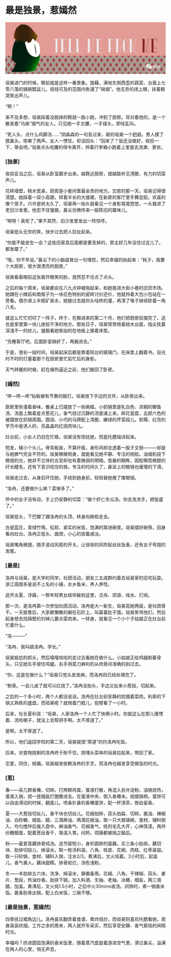 # 最是独景，惹嫣然

<center><img src="_images/640-20200206162709874.jpeg" alt="img" style="zoom:50%;" /></center>



垣昊进门的时候，眼前就是这样一番景象。狼藉，满地东倒西歪的蔬菜、台面上七零八落的锅碗瓢盆儿，视线可及的范围内弥漫了“硝烟”。他无奈的闭上眼，扶着额哭笑出声儿。

“啊！”

来不及多想，垣昊踩着没脱掉的鞋就一路小跑，冲到了厨房。背对着他的，是一个散发着“乌紫”烟气的女人。只见她一手叉腰，一手揉头，即哇乱叫。

“死人头，点什么鸡脚汤……”阴森森的一句丢过来，砸的垣昊一个趔趄。男人摸了摸鼻头，咳嗽了两声。女人一愣怔，却没回头：“回来了？饭还没做好，收拾一下，等会吧。”垣昊点头哈腰的得令离开，拎着行李箱小跑着上里屋去洗漱、更衣。

### **[独景]**

收拾妥当之后，垣昊从卧室踱步出来。越靠近厨房，就越能听见清脆、有力的切菜声儿。

花砖墙壁，桃木宽桌，厨房是小套间里最金贵的地方。交房的那一天，垣昊记得很清楚。她踩着一双小高跟，转着半长的大摆裙，在新房的客厅里手舞足蹈，欢喜的像个孩子。兴许是转太久了，垣昊再一抬头就看见一个身影晃晃悠悠，一头栽进了老旧沙发里。他忍不住皱眉，鼻尖仿佛传来一股陈旧的霉味儿。

“啊呀！臭死了。”果不其然，旧沙发里发出一阵惊呼。

垣昊低头无奈的笑，快步过去把人拉扯起来。

“你能不能安生一会？这些旧家具后面都是要丢掉的，房主好几年没住过这儿了。都发霉了。”

“哦，你不早说。”鼻尖下的小脑袋冒出一句埋怨，然后幸福的抬起来：“耗子，我要个大厨房，很大很漂亮的厨房。”

垣昊看着眼前这张眉开眼笑的脸，竟然忍不住点了点头。

之后的每个周末，垣昊都会在八九点钟被拖起来，和她晃进大街小巷的旧货市场。她蹲在小摊前和商贩子为一块花色特别的瓷砖讨价还价，他就拎着大包小包站在一旁看。偶尔递上半瓶矿泉水，她接过去就仰头咕咚的灌，再清了嗓子继续砍着一角八毛。

就这么忙忙叨叨了一阵子。终于，在搬进来的第二个月，他们把厨房拾掇完了。这也是家里第一块儿收拾干净的地方。那些日子，垣昊常常倚着桃木台面，指尖抚着深浅不一的纹儿，皱眉看她笨拙的在地板上挪着床垫。

“先睡客厅吧，后面卧室搞好了，再搬进去。”

于是，很长一段时间，垣昊起床后都是靠着阳台的玻璃门，在床垫上翻着书。目光时不时的打量着那个在厨房里忙前忙后的身影。

天气转暖的时候，赶在燥热逼近之前，他们搬回了卧房。



### **[嫣然]**

“咚—咚—咚”砧板被有节奏的敲打。垣昊放下手边的文件，从卧房出来。

厨房里弥漫着香味，餐桌上已摆放了一些碗碟。小奶锅里是乳白色、浓稠的鲫鱼汤，汤面上飘着星点葱花儿，香气绕过沉静的汤面涌上来。碎花瓷盘，五颜六色的被摆放在奶锅周围。圆润、小巧的马蹄配上清脆、嫩绿的芹菜段儿。软糯、红亮的芋艿中是诱人的、亮晶晶的红烧肉块儿。

灶台前，小女人仍旧在忙碌。垣昊没有惊扰她，而是托腮端详起来。

短发，矮小个头儿。脊背板直，不算纤瘦，身形间却总透着一股子文弱———却是与她脾气完全不符的。垣昊微微侧身，就能看见她平静、专注的侧脸。油烟机投下微弱的光，她并不立体的五官却也有着微弱的明暗。低垂的眼眸，因眨眼而微颤的纤长睫毛，还有下意识咬住的唇。专注的时间久了，鼻梁上的眼镜也缓慢的下滑。

垣昊走过去，从身后环住她，手绕到她身前，轻轻替她推了推眼镜。

“洛冉，还要做什么嘛？菜够多了。”

怀中的女子没有动，手上仍安静的切菜：“做个虾仁冬瓜汤。你去洗洗手，把饭盛了。”

垣昊低头，下巴蹭了蹭洛冉的头顶，转身向碗柜走去。

白瓷蓝花，青绿竹筷。松软、紧实的米饭，饱满的窝进碗里。垣昊摆好碗筷，回身看向灶台。洛冉正低头、曲颈，小心的尝着咸淡。

垣昊嘴角微翘，随手波动风扇的开关。让徐徐的风吹起丝丝饭香，还有女子弯翘的发尾。



### **[最是]**

洛冉与垣昊，是大学的同学。社团活动，朋友三五成群约着去垣昊家的旧宅玩耍。浙江周围多是说不上名的小镇，水乡鱼米，养人养性。

逃开炎夏、浮躁，一帮年轻男女结伴躲到这里，泛舟、郊游、戏水、打闹。

那一次，是洛冉第一次参加社团活动。洛冉是大一新生，垣昊高她两级，是社团骨干。一天疲惫后，大家都懒散的躺在石阶上，叫嚣着肚子饿。垣昊笑骂他们，然后起身想去找隔壁的刘婶儿要点菜肉来。一转身，就看见一个小个子姑娘正在灶台前忙着什么。

“洛———”

“洛冉，我叫姚洛冉。学长。”

垣昊尴尬的抓头，然后嘻嘻哈哈的走过去看她在做什么。小姑娘正给鸡腿剃着骨头。只见她左手按住鸡腿，右手用菜刀麻利的从肉骨间准确的剖过去。

“你，这是在做什么？”垣昊只觉头皮发麻，而洛冉则已经处理完了。

“剔骨。一会儿卤了就可以红烧了。”洛冉没抬头，手边又扯来小葱段，切起来。

之后的一个多小时，两个人都没说话。洛冉在灶台前安静的拾掇着菜肉，利索的下锅又熟练的盛盘。而垣昊呢？就倚着门框儿，抱臂看了一小时。

后来，社长夏利说：“垣昊，人家洛冉一个人忙了快俩小时。你就这么在那儿傻愣着、流哈喇子，就没上去帮把手啊。太不厚道了。”

是啊，太不厚道了。

所以，他们返回学校的第二天，垣昊就很“厚道”的约洛冉吃饭。

后来，对食物挑剔的洛冉终于耐不住，把埋头菜单的垣昊拉起来，带回了家。

恋爱，同住，结婚。垣昊越发依赖洛冉的手艺，而洛冉也越发享受做饭的时光。



### **[惹]**

春——采几颗香椿，切碎。打两颗鸡蛋，蛋液打散，再混入些许淀粉。油锅烧热，蛋液入锅，捏一搓细盐打圈撒进去。在蛋液中央，倒入香椿末。摇摆锅柄，蛋饼可以自由滑动的时候，翻面儿。喷香扑鼻的香椿蛋饼，配一杯清茶，唇齿留香。

夏——大葱段切丝儿，香干块也切丝儿。花椒拍碎，蒜头拍扁、切碎。酱油、辣椒油、白砂糖、细盐、醋，三滴麻油、两滴花椒油。取一只大玻璃碗，食材、辅料倒入，均匀搅拌后拨入盘中。麻油香气、花椒香气，抚的毛孔大开，心神荡漾。再拌份糖醋面，配着葱丝香干，吸溜入胃。闷热、烦躁都被抛之脑后。

秋——最爱莲藕排骨炖汤。选节距短小，身形圆胖的面藕，买三条小肋排。藕切块、肋排切段儿、焯滚水。取一枚汤料袋，八角、桂皮、花椒、肉桂、红枣装袋。取一只砂锅，食材、辅料入锅，注水2/3。煮沸后，文火炖着。2小时后，起盖儿，香气袭人。藕块甜糯，排骨软烂，汤色浅粉。

冬——羊肋排五六块，洗净、焯滚水，静置备用。花椒、八角、干辣椒、蒜头、姜片、葱段，热油炒香。肋排下锅，加入料酒、生抽、老抽、冰糖、细盐，两三滴醋，加盖。煮沸后，文火炖1.5小时，之后中火30mins收汤。间隙时，煮一锅香米饭。酱香肋骨出锅，配上白米饭，三碗不够。



### **[最是独景，惹嫣然]**

四季抚过裙角边儿。洛冉喜欢翻弄着食谱、煮炸炖炒，而垣昊则喜欢托腮看她，周身袅袅炊烟。工作之余的周末，两人就开车采买，然后享受安静、香气萦绕的闲暇时光。

幸福吗？挤进圆弧饱满的香米饭里，随着蒸汽盘旋着游进空气里，滑过鼻尖，溢满在两人的心里，悄无声息。